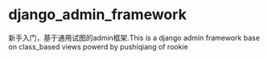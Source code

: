 # django_admin_framework
新手入门，基于通用试图的admin框架.This is a django admin framework base on class_based views powerd by pushiqiang of rookie
